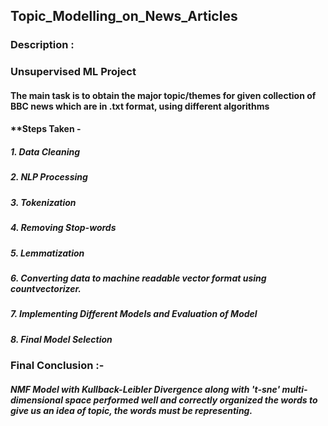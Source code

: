 ## Topic_Modelling_on_News_Articles
### Description : 
### Unsupervised ML Project
#### The main task is to obtain the major topic/themes for given collection of BBC news which are in .txt format, using different algorithms
#### **Steps Taken -
##### 1. Data Cleaning 
##### 2. NLP Processing
##### 3. Tokenization
##### 4. Removing Stop-words
##### 5. Lemmatization
##### 6. Converting data to machine readable vector format using countvectorizer.
##### 7. Implementing Different Models and Evaluation of Model
##### 8. Final Model Selection

### Final Conclusion :-
##### NMF Model with Kullback-Leibler Divergence along with 't-sne' multi-dimensional space performed well and correctly organized the words to give us an idea of topic, the words must be representing.
